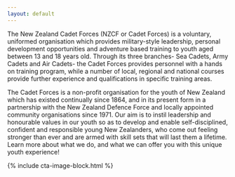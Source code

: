 ```yaml
---
layout: default
---
```

<section>
<p>The New Zealand Cadet Forces (NZCF or Cadet Forces) is a voluntary, uniformed organisation which provides military-style leadership, personal development opportunities and adventure based training to youth aged between 13 and 18 years old. Through its three branches- Sea Cadets, Army Cadets and Air Cadets- the Cadet Forces provides personnel with a hands on training program, while a number of local, regional and national courses provide further experience and qualifications in specific training areas.</p>
 
<p>The Cadet Forces is a non-profit organisation for the youth of New Zealand which has existed continually since 1864, and in its present form in a partnership with the New Zealand Defence Force and locally appointed community organisations since 1971. 
Our aim is to instil leadership and honourable values in our youth so as to develop and enable self-disciplined, confident and responsible young New Zealanders, who come out feeling stronger than ever and are armed with skill sets that will last them a lifetime.
Learn more about what we do, and what we can offer you with this unique youth experience!</p>
</section>

{% include cta-image-block.html %}